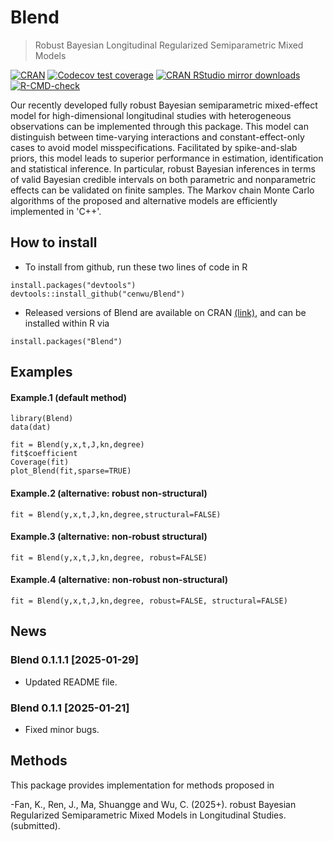 <!-- README.md is generated from README.Rmd. Please edit that file -->

# Blend

> Robust Bayesian Longitudinal Regularized Semiparametric Mixed Models
<!-- badges: start -->

[![CRAN](https://www.r-pkg.org/badges/version/Blend)](https://cran.r-project.org/package=Blend)
[![Codecov test
coverage](https://codecov.io/gh/kunfa/Blend/branch/master/graph/badge.svg)](https://app.codecov.io/gh/kunfa/Blend?branch=master)
[![CRAN RStudio mirror
downloads](https://cranlogs.r-pkg.org/badges/Blend)](https://www.r-pkg.org:443/pkg/Blend)
[![R-CMD-check](https://github.com/kunfa/Blend/actions/workflows/R-CMD-check.yaml/badge.svg)](https://github.com/kunfa/Blend/actions/workflows/R-CMD-check.yaml)
<!-- badges: end -->

Our recently developed fully robust Bayesian semiparametric mixed-effect model for high-dimensional longitudinal studies with heterogeneous observations 
can be implemented through this package. This model can distinguish between time-varying interactions and constant-effect-only 
cases to avoid model misspecifications. Facilitated by spike-and-slab priors, this model leads to superior performance in estimation,
identification and statistical inference. In particular, robust Bayesian inferences in terms of valid Bayesian credible intervals on 
both parametric and nonparametric effects can be validated on finite samples. The Markov chain Monte Carlo algorithms of the proposed 
and alternative models are efficiently implemented in 'C++'.

## How to install

  - To install from github, run these two lines of code in R

<!-- end list -->

    install.packages("devtools")
    devtools::install_github("cenwu/Blend")

  - Released versions of Blend are available on CRAN
    [(link)](https://cran.r-project.org/package=Blend), and can be
    installed within R via

<!-- end list -->

    install.packages("Blend")

## Examples

#### Example.1 (default method)

    library(Blend)
    data(dat)
    
    fit = Blend(y,x,t,J,kn,degree) 
    fit$coefficient 
    Coverage(fit)
    plot_Blend(fit,sparse=TRUE)
#### Example.2 (alternative: robust non-structural)

    fit = Blend(y,x,t,J,kn,degree,structural=FALSE) 
    
#### Example.3 (alternative: non-robust structural)

    fit = Blend(y,x,t,J,kn,degree, robust=FALSE)
   
#### Example.4 (alternative: non-robust non-structural)

    fit = Blend(y,x,t,J,kn,degree, robust=FALSE, structural=FALSE) 
    
## News

### Blend 0.1.1.1 \[2025-01-29\]

- Updated README file.

### Blend 0.1.1 \[2025-01-21\]

- Fixed minor bugs.

## Methods

This package provides implementation for methods proposed in

  -Fan, K., Ren, J., Ma, Shuangge and Wu, C. (2025+). robust Bayesian Regularized Semiparametric Mixed Models in Longitudinal Studies. (submitted).
